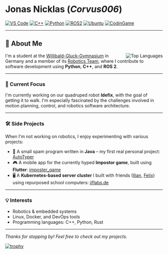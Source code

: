 # Jonas Nicklas (*Corvus006*)

[![VS Code](https://img.shields.io/badge/VS_Code-007ACC?style=for-the-badge&logo=visual-studio-code&logoColor=white)](https://code.visualstudio.com/)
[![C++](https://img.shields.io/badge/C++-00599C?style=for-the-badge&logo=c%2B%2B&logoColor=white)](https://isocpp.org/)
[![Python](https://img.shields.io/badge/Python-3776AB?style=for-the-badge&logo=python&logoColor=white)](https://www.python.org/)
[![ROS2](https://img.shields.io/badge/ROS2-22314E?style=for-the-badge&logo=ros&logoColor=white)](https://www.ros.org/)
[![Ubuntu](https://img.shields.io/badge/Ubuntu-E95420?style=for-the-badge&logo=ubuntu&logoColor=white)](https://ubuntu.com/)
[![CodinGame](https://img.shields.io/badge/CodinGame-2F2F2F?style=for-the-badge&logo=codingame&logoColor=white)](https://www.codingame.com/profile/a26bcea967797d120077d021ba45219d4469855)

---

## 👋 About Me

<picture>
  <source
    srcset="https://github-readme-stats.vercel.app/api/top-langs/?username=corvus006&show_icons=true&theme=dark"
    media="(prefers-color-scheme: dark)"
  />
  <source
    srcset="https://github-readme-stats.vercel.app/api/top-langs/?username=corvus006&show_icons=true"
    media="(prefers-color-scheme: light), (prefers-color-scheme: no-preference)"
  />
  <img align="right" alt="Top Languages" src="https://github-readme-stats.vercel.app/api/top-langs/?username=corvus006&show_icons=true" />
</picture>

I'm a student at the [Willibald-Gluck-Gymnasium](https://www.wgg-neumarkt.de/) in Germany and a member of its [Robotics Team](https://github.com/wggRobotic/), where I contribute to software development using **Python**, **C++**, and **ROS 2**.

---

### 🤖 Current Focus

I'm currently working on our quadruped robot **Idefix**, with the goal of getting it to walk. I'm especially fascinated by the challenges involved in motion planning, control, and robotics software architecture.

---

### 🛠 Side Projects

When I'm not working on robotics, I enjoy experimenting with various projects:

- 💬 A small spam program written in **Java** – my first real personal project: [AutoTyper](https://github.com/Corvus006/AutoTyper)
- 🎮 A mobile app for the currently hyped **Impostor game**, built using **Flutter**: [imposter_game](https://github.com/Corvus006/imposter_game)
- 🖥️ A **Kubernetes-based server cluster** I built with friends ([Ilian](https://github.com/IliHanSoLow), [Felix](https://github.com/Scriptor25)) using repurposed school computers: [jiflabs.de](https://jiflabs.de/)

---

### 💡 Interests

- Robotics & embedded systems  
- Linux, Docker, and DevOps tools  
- Programming languages: C++, Python, Rust   

---

*Thanks for stopping by! Feel free to check out my projects.*

[![trophy](https://github-profile-trophy.vercel.app/?username=Corvus006&theme=onedark)](https://github.com/ryo-ma/github-profile-trophy)
